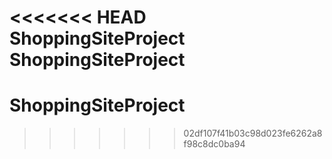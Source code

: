 <<<<<<< HEAD
ShoppingSiteProject
ShoppingSiteProject
=======
# ShoppingSiteProject
>>>>>>> 02df107f41b03c98d023fe6262a8f98c8dc0ba94
